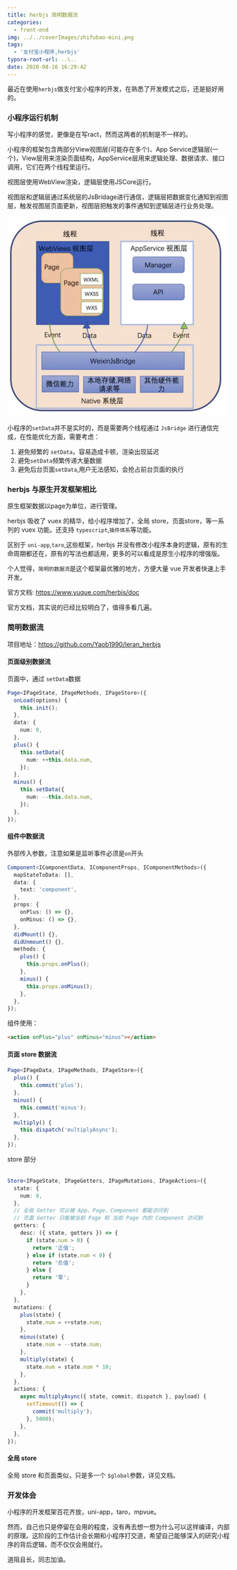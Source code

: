 ```yaml
---
title: herbjs 简明数据流
categories:
  - front-end
img: ../../coverImages/zhifubao-mini.png
tags:
  - '支付宝小程序,herbjs'
typora-root-url: ..\..
date: 2020-08-16 16:29:42
---
```


最近在使用`herbjs`做支付宝小程序的开发，在熟悉了开发模式之后，还是挺好用的。



### 小程序运行机制

写小程序的感觉，更像是在写ract，然而这两者的机制是不一样的。

小程序的框架包含两部分View视图层(可能存在多个)、App Service逻辑层(一个)，View层用来渲染页面结构，AppService层用来逻辑处理、数据请求、接口调用，它们在两个线程里运行。

视图层使用WebView渲染，逻辑层使用JSCore运行。

视图层和逻辑层通过系统层的JsBridage进行通信，逻辑层把数据变化通知到视图层，触发视图层页面更新，视图层把触发的事件通知到逻辑层进行业务处理。

<img src="/images/image-20200816164049483.png" alt="image-20200816164049483" style="zoom:50%;" />

小程序的`setData`并不是实时的，而是需要两个线程通过 `JsBridge` 进行通信完成，在性能优化方面，需要考虑：

1. 避免频繁的 `setData`，容易造成卡顿，渲染出现延迟
2. 避免`setData`频繁传递大量数据
3. 避免后台页面`setData`,用户无法感知，会抢占前台页面的执行



### herbjs 与原生开发框架相比

原生框架数据以page为单位，进行管理。

herbjs 吸收了 vuex 的精华，给小程序增加了，全局 store，页面store，等一系列的 vuex 功能。还支持 `typescript`,`插件体系`等功能。



区别于 `uni-app`,`taro`,这些框架，herbjs 并没有修改小程序本身的逻辑，原有的生命周期都还在，原有的写法也都适用，更多的可以看成是原生小程序的增强版。

个人觉得，`简明的数据流`是这个框架最优雅的地方，方便大量 vue 开发者快速上手开发。

官方文档: https://www.yuque.com/herbjs/doc

官方文档，其实说的已经比较明白了，值得多看几遍。



###  简明数据流

项目地址：https://github.com/Yaob1990/leran_herbjs

#### 页面级别数据流

页面中，通过 `setData`数据

```typescript
Page<IPageState, IPageMethods, IPageStore>({
  onLoad(options) {
    this.init();
  },
  data: {
    num: 0,
  },
  plus() {
    this.setData({
      num: ++this.data.num,
    });
  },
  minus() {
    this.setData({
      num: --this.data.num,
    });
  },
});
```

#### 组件中数据流

外部传入参数，注意如果是监听事件必须是`on`开头

```typescript
Component<IComponentData, IComponentProps, IComponentMethods>({
  mapStateToData: [],
  data: {
    text: 'component',
  },
  props: {
    onPlus: () => {},
    onMinus: () => {},
  },
  didMount() {},
  didUnmount() {},
  methods: {
    plus() {
      this.props.onPlus();
    },
    minus() {
      this.props.onMinus();
    },
  },
});
```

组件使用：

```html
<action onPlus="plus" onMinus="minus"></action>
```



#### 页面 store 数据流

```typescript
Page<IPageData, IPageMethods, IPageStore>({
  plus() {
    this.commit('plus');
  },
  minus() {
    this.commit('minus');
  },
  multiply() {
    this.dispatch('multiplyAsync');
  },
});
```



store 部分

```typescript

Store<IPageState, IPageGetters, IPageMutations, IPageActions>({
  state: {
    num: 0,
  },
  // 全局 Getter 可以被 App、Page、Component 都能访问到
  // 页面 Getter 只能被当前 Page 和 当前 Page 内的 Component 访问到
  getters: {
    desc: ({ state, getters }) => {
      if (state.num > 0) {
        return '正值';
      } else if (state.num < 0) {
        return '负值';
      } else {
        return '零';
      }
    },
  },
  mutations: {
    plus(state) {
      state.num = ++state.num;
    },
    minus(state) {
      state.num = --state.num;
    },
    multiply(state) {
      state.num = state.num * 10;
    },
  },
  actions: {
    async multiplyAsync({ state, commit, dispatch }, payload) {
      setTimeout(() => {
        commit('multiply');
      }, 5000);
    },
  },
});
```



#### 全局 store 

全局 store 和页面类似，只是多一个 `$global`参数，详见文档。



### 开发体会

小程序的开发框架百花齐放，uni-app，taro，mpvue。

然而，自己也只是停留在会用的程度，没有再去想一想为什么可以这样编译，内部的原理。这阶段的工作估计会长期和小程序打交道，希望自己能够深入的研究小程序的背后逻辑，而不仅仅会用就行。

道阻且长，同志加油。









